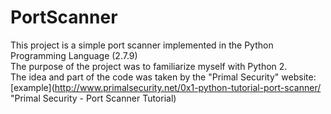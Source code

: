 # PortScanner #	    
  This project is a simple port scanner implemented in the Python Programming Language (2.7.9)	    
  The purpose of the project was to familiarize myself with Python 2.	    
  The idea and part of the code was taken by the "Primal Security" website: [example](http://www.primalsecurity.net/0x1-python-tutorial-port-scanner/ "Primal Security - Port Scanner Tutorial)
